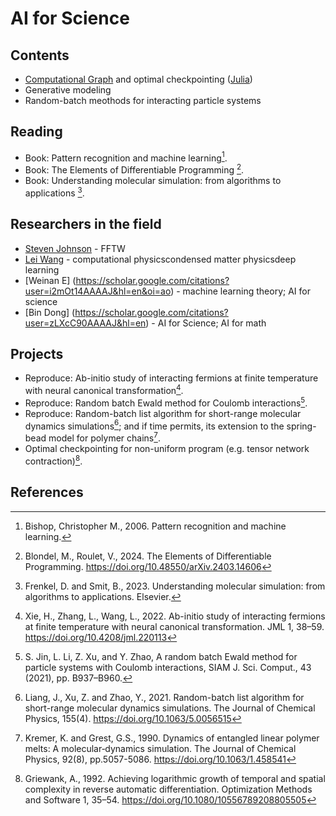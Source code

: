 # AI for Science

## Contents
- [Computational Graph](([Python](https://github.com/GiggleLiu/marburg))) and optimal checkpointing ([Julia](https://github.com/GiggleLiu/TreeverseAlgorithm.jl/tree/master/test))
- Generative modeling
- Random-batch meothods for interacting particle systems

## Reading
- Book: Pattern recognition and machine learning[^Bishop2006].
- Book: The Elements of Differentiable Programming [^Blondel2024].
- Book: Understanding molecular simulation: from algorithms to applications [^Frenkel2023].

## Researchers in the field

- [Steven Johnson](https://scholar.google.com/citations?hl=zh-CN&user=_MHaph0AAAAJ) - FFTW
- [Lei Wang](https://scholar.google.com/citations?hl=zh-CN&user=t4m9TCIAAAAJ) - computational physicscondensed matter physicsdeep learning
- [Weinan E] (https://scholar.google.com/citations?user=i2mOt14AAAAJ&hl=en&oi=ao) - machine learning theory; AI for science
- [Bin Dong] (https://scholar.google.com/citations?user=zLXcC90AAAAJ&hl=en) - AI for Science; AI for math

## Projects
- Reproduce: Ab-initio study of interacting fermions at finite temperature with neural canonical transformation[^Xie2022].
- Reproduce: Random batch Ewald method for Coulomb interactions[^Jin2021].
- Reproduce: Random-batch list algorithm for short-range molecular dynamics simulations[^Liang2021]; and if time permits, its extension to the spring-bead model for polymer chains[^Kremer1990].
- Optimal checkpointing for non-uniform program (e.g. tensor network contraction)[^Griewank1992].

## References
[^Griewank1992]: Griewank, A., 1992. Achieving logarithmic growth of temporal and spatial complexity in reverse automatic differentiation. Optimization Methods and Software 1, 35–54. https://doi.org/10.1080/10556789208805505
[^Liang2021]: Liang, J., Xu, Z. and Zhao, Y., 2021. Random-batch list algorithm for short-range molecular dynamics simulations. The Journal of Chemical Physics, 155(4). https://doi.org/10.1063/5.0056515
[^Kremer1990]: Kremer, K. and Grest, G.S., 1990. Dynamics of entangled linear polymer melts: A molecular‐dynamics simulation. The Journal of Chemical Physics, 92(8), pp.5057-5086. https://doi.org/10.1063/1.458541
[^Blondel2024]: Blondel, M., Roulet, V., 2024. The Elements of Differentiable Programming. https://doi.org/10.48550/arXiv.2403.14606
[^Bishop2006]: Bishop, Christopher M., 2006. Pattern recognition and machine learning.
[^Frenkel2023]: Frenkel, D. and Smit, B., 2023. Understanding molecular simulation: from algorithms to applications. Elsevier.
[^Xie2022]: Xie, H., Zhang, L., Wang, L., 2022. Ab-initio study of interacting fermions at finite temperature with neural canonical transformation. JML 1, 38–59. https://doi.org/10.4208/jml.220113
[^Jin2021]: S. Jin, L. Li, Z. Xu, and Y. Zhao, A random batch Ewald method for particle systems with Coulomb interactions, SIAM J. Sci. Comput., 43 (2021), pp. B937–B960.
